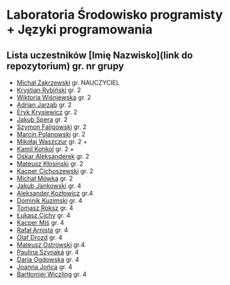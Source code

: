 # Laboratoria Środowisko programisty + Języki programowania

## Lista uczestników \[Imię Nazwisko\]\(link do repozytorium\) gr. nr grupy

- [Michał Zakrzewski](https://github.com/ZakrzewskiM30/SPJP/) gr. NAUCZYCIEL
- [Krystian Rybiński](https://github.com/rybinskik/clanguage.git) gr. 2
- [Wiktoria Wiśniewska](https://github.com/wiqtoriaw) gr. 2
- [Adrian Jarząb](https://github.com/Kodii1/Nazwa.git) gr. 2
- [Eryk Krysiewicz](https://github.com/erykexd/laboratoria.git) gr. 2 
- [Jakub Spera](https://github.com/SperaJakub/cwiczenia) gr. 2
- [Szymon Faligowski](https://github.com/SzymonFaligowskiUG/StudiaINFLab) gr. 2
- [Marcin Polanowski](https://github.com/marcinpolanowski/SPJP) gr. 2 
- [Mikołaj Waszczur](https://github.com/mwaszczur/SPJP/) gr. 2 +
- [Kamil Konkol](https://github.com/kkonkol/Laboratoria/) gr. 2 +
- [Oskar Aleksanderek](https://github.com/oaleksanderek/) gr. 2
- [Mateusz Kłosinski](https://github.com/mklosinski1/mklosinski/) gr. 2
- [Kacper Cichoszewski](https://github.com/kcichoszewski444/ug) gr. 2
- [Michał Mówka](https://github.com/beobeb/UG) gr. 2
- [Jakub Jankowski](https://github.com/qn3k/Cwiczenia) gr. 4
- [Aleksander Kozłowicz](https://github.com/Aleks277/newproject) gr.4
- [Dominik Kuzimski](https://github.com/dkuzimski/SPJP) gr. 4
- [Tomasz Roksz](https://github.com/tomaszroksz/SPJP) gr. 4
- [Łukasz Cichy](https://github.com/lcichy16/Laboratorium) gr. 4
- [Kacper Miś](https://github.com/misk2) gr. 4
- [Rafał Arnista](https://github.com/rarnista22/UG_lab.git) gr. 4
- [Olaf Drozd](https://github.com/Olaf1522/studiaLab.git) gr. 4
- [Mateusz Ostrowski](https://github.com/Matost99/Informatyka.git) gr.4
- [Paulina Szynaka](https://github.com/paulina9876/SPJP) gr. 4
- [Daria Ogdowska](https://github.com/DariaOgd/UG_SPJP) gr. 4
- [Joanna Jońca](https://github.com/jjonca/SPJP) gr. 4
- [Bartłomiej Wiczling](https://github.com/BWiczling/Bart-omiej-Wiczling.git) gr. 4
